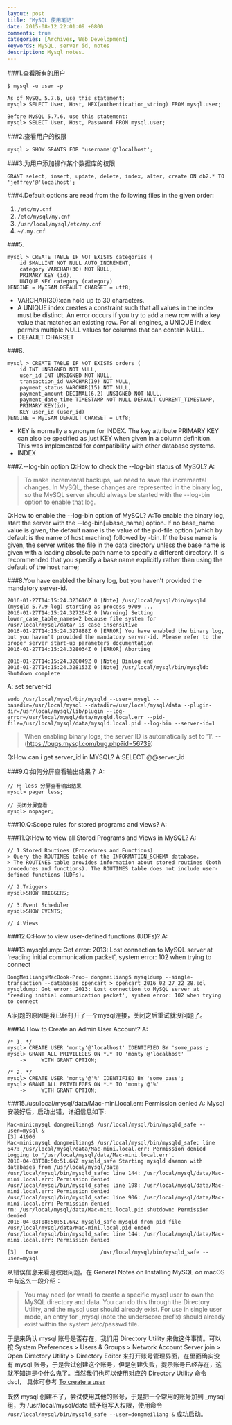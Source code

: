 ```yaml
---
layout: post
title: "MySQL 使用笔记"
date: 2015-08-12 22:01:09 +0800
comments: true
categories: [Archives, Web Development]
keywords: MySQL, server id, notes 
description: Mysql notes.
---
```


###1.查看所有的用户

```
$ mysql -u user -p

As of MySQL 5.7.6, use this statement:
mysql> SELECT User, Host, HEX(authentication_string) FROM mysql.user;

Before MySQL 5.7.6, use this statement:
mysql> SELECT User, Host, Password FROM mysql.user;
```
###2.查看用户的权限

```
mysql > SHOW GRANTS FOR 'username'@'localhost';
```

###3.为用户添加操作某个数据库的权限

```
GRANT select, insert, update, delete, index, alter, create ON db2.* TO 'jeffrey'@'localhost';
```

###4.Default options are read from the following files in the given order:

1. `/etc/my.cnf`
2. `/etc/mysql/my.cnf`
3. `/usr/local/mysql/etc/my.cnf`
4. `~/.my.cnf`

###5.

```
mysql > CREATE TABLE IF NOT EXISTS categories (
	id SMALLINT NOT NULL AUTO_INCREMENT,
	category VARCHAR(30) NOT NULL,
	PRIMARY KEY (id),
	UNIQUE KEY category (category)
)ENGINE = MyISAM DEFAULT CHARSET = utf8;
```

* VARCHAR(30):can hold up to 30 characters.  
* A UNIQUE index creates a constraint such that all values in the index must be distinct. An error occurs if you try to add a new row with a key value that matches an existing row. For all engines, a UNIQUE index permits multiple NULL values for columns that can contain NULL.  
* DEFAULT CHARSET

<!-- more -->
###6.

```
mysql > CREATE TABLE IF NOT EXISTS orders (
	id INT UNSIGNED NOT NULL,
	user_id INT UNSIGNED NOT NULL,
	transaction_id VARCHAR(19) NOT NULL,
	payment_status VARCHAR(15) NOT NULL,
	payment_amount DECIMAL(6,2) UNSIGNED NOT NULL,
	payment_date_time TIMESTAMP NOT NULL DEFAULT CURRENT_TIMESTAMP,
	PRIMARY KEY(id),
	KEY user_id (user_id)
)ENGINE = MyISAM DEFAULT CHARSET = utf8;
```

* KEY is normally a synonym for INDEX. The key attribute PRIMARY KEY can also be specified as just KEY when given in a column definition. This was implemented for compatibility with other database systems.  
* INDEX

###7.--log-bin option
Q:How to check the --log-bin status of MySQL?
A:

> To make incremental backups, we need to save the incremental changes. In MySQL, these changes are represented in the binary log, so the MySQL server should always be started with the --log-bin option to enable that log.

Q:How to enable the --log-bin option of MySQL?
A:To enable the binary log, start the server with the --log-bin[=base_name] option. If no base_name value is given, the default name is the value of the pid-file option (which by default is the name of host machine) followed by -bin. If the base name is given, the server writes the file in the data directory unless the base name is given with a leading absolute path name to specify a different directory. It is recommended that you specify a base name explicitly rather than using the default of the host name; 

###8.You have enabled the binary log, but you haven't provided the mandatory server-id.

```
2016-01-27T14:15:24.323616Z 0 [Note] /usr/local/mysql/bin/mysqld (mysqld 5.7.9-log) starting as process 9709 ...
2016-01-27T14:15:24.327264Z 0 [Warning] Setting lower_case_table_names=2 because file system for /usr/local/mysql/data/ is case insensitive
2016-01-27T14:15:24.327888Z 0 [ERROR] You have enabled the binary log, but you haven't provided the mandatory server-id. Please refer to the proper server start-up parameters documentation
2016-01-27T14:15:24.328034Z 0 [ERROR] Aborting

2016-01-27T14:15:24.328049Z 0 [Note] Binlog end
2016-01-27T14:15:24.328153Z 0 [Note] /usr/local/mysql/bin/mysqld: Shutdown complete
```

A: set server-id

```
sudo /usr/local/mysql/bin/mysqld --user=_mysql --basedir=/usr/local/mysql --datadir=/usr/local/mysql/data --plugin-dir=/usr/local/mysql/lib/plugin --log-error=/usr/local/mysql/data/mysqld.local.err --pid-file=/usr/local/mysql/data/mysqld.local.pid --log-bin --server-id=1
```
> When enabling binary logs, the server ID is automatically set to '1'.  --(https://bugs.mysql.com/bug.php?id=56739)

Q:How can i get server_id in MYSQL?
A:SELECT @@server_id

###9.Q:如何分屏查看输出结果？
A:

```
// 用 less 分屏查看输出结果
mysql> pager less;

// 关闭分屏查看
mysql> nopager;
```

###10.Q:Scope rules for stored programs and views?
A:

###11.Q:How to view all Stored Programs and Views in MySQL?
A:

```
// 1.Stored Routines (Procedures and Functions)
> Query the ROUTINES table of the INFORMATION_SCHEMA database.
> The ROUTINES table provides information about stored routines (both procedures and functions). The ROUTINES table does not include user-defined functions (UDFs).

// 2.Triggers
mysql>SHOW TRIGGERS;

// 3.Event Scheduler
mysql>SHOW EVENTS;

// 4.Views
```
###12.Q:How to view user-defined functions (UDFs)?
A:

###13.mysqldump: Got error: 2013: Lost connection to MySQL server at 'reading initial communication packet', system error: 102 when trying to connect

```
DongMeiliangsMacBook-Pro:~ dongmeiliang$ mysqldump --single-transaction --databases opencart > opencart_2016_02_27_22_28.sql
mysqldump: Got error: 2013: Lost connection to MySQL server at 'reading initial communication packet', system error: 102 when trying to connect
```
A:问题的原因是我已经打开了一个mysql连接，关闭之后重试就没问题了。

###14.How to Create an Admin User Account?
A:

```
/* 1. */
mysql> CREATE USER 'monty'@'localhost' IDENTIFIED BY 'some_pass';
mysql> GRANT ALL PRIVILEGES ON *.* TO 'monty'@'localhost'
    ->     WITH GRANT OPTION;

/* 2. */
mysql> CREATE USER 'monty'@'%' IDENTIFIED BY 'some_pass';
mysql> GRANT ALL PRIVILEGES ON *.* TO 'monty'@'%'
    ->     WITH GRANT OPTION;
```

###15./usr/local/mysql/data/Mac-mini.local.err: Permission denied
A: Mysql 安装好后，启动出错，详细信息如下:  

```
Mac-mini:mysql dongmeiliang$ /usr/local/mysql/bin/mysqld_safe --user=mysql &
[3] 41906
Mac-mini:mysql dongmeiliang$ /usr/local/mysql/bin/mysqld_safe: line 647: /usr/local/mysql/data/Mac-mini.local.err: Permission denied
Logging to '/usr/local/mysql/data/Mac-mini.local.err'.
2018-04-03T08:50:51.6NZ mysqld_safe Starting mysqld daemon with databases from /usr/local/mysql/data
/usr/local/mysql/bin/mysqld_safe: line 144: /usr/local/mysql/data/Mac-mini.local.err: Permission denied
/usr/local/mysql/bin/mysqld_safe: line 198: /usr/local/mysql/data/Mac-mini.local.err: Permission denied
/usr/local/mysql/bin/mysqld_safe: line 906: /usr/local/mysql/data/Mac-mini.local.err: Permission denied
rm: /usr/local/mysql/data/Mac-mini.local.pid.shutdown: Permission denied
2018-04-03T08:50:51.6NZ mysqld_safe mysqld from pid file /usr/local/mysql/data/Mac-mini.local.pid ended
/usr/local/mysql/bin/mysqld_safe: line 144: /usr/local/mysql/data/Mac-mini.local.err: Permission denied

[3]   Done                    /usr/local/mysql/bin/mysqld_safe --user=mysql
```

从错误信息来看是权限问题。在 General Notes on Installing MySQL on macOS 中有这么一段介绍：  

>You may need (or want) to create a specific mysql user to own the MySQL directory and data. You can do this through the Directory Utility, and the mysql user should already exist. For use in single user mode, an entry for _mysql (note the underscore prefix) should already exist within the system /etc/passwd file.

于是来确认 mysql 账号是否存在，我们用 Directory Utility 来做这件事情。可以按 System Preferences > Users & Groups > Network Account Server join > Open Directory Utility > Directory Editor 来打开账号管理界面，在里面确实没有 mysql 账号，于是尝试创建这个账号，但是创建失败，提示账号已经存在，这就不知道是个什么鬼了。当然我们也可以使用对应的 Directory Utility 命令 dscl， 具体可参考 [To create a user](http://damiansheldon.github.io/blog/problems-when-use-mac.html)   

既然 mysql 创建不了，尝试使用其他的账号，于是把一个常用的账号加到 _mysql 组，为 /usr/local/mysql/data 赋予组写入权限，使用命令 `/usr/local/mysql/bin/mysqld_safe --user=dongmeiliang &` 成功启动。



